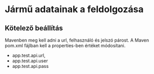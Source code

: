# Jármű adatainak a feldolgozása
## Kötelező beállítás
Mavenben meg kell adni a url, felhasználó és jelszó párost.
A Maven pom.xml fájlban kell a properties-ben értéket módosítani.
- app.test.api.url,
- app.test.api.user
- app.test.api.pass
